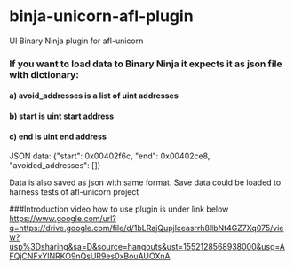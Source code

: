 # binja-unicorn-afl-plugin
UI Binary Ninja plugin for afl-unicorn 

### If you want to load data to Binary Ninja it expects it as json file with dictionary:

#### a) avoid_addresses is a list of uint addresses
#### b) start is uint start address
#### c) end is uint end address

JSON data: {"start": 0x00402f6c, "end": 0x00402ce8, "avoided_addresses": []}

Data is also saved as json with same format. Save data could be loaded to harness tests of afl-unicorn project

###Introduction video how to use plugin is under link below
https://www.google.com/url?q=https://drive.google.com/file/d/1bLRajQupjlceasrrh8llbNt4GZ7Xq075/view?usp%3Dsharing&sa=D&source=hangouts&ust=1552128568938000&usg=AFQjCNFxYlNRKO9nQsUR9es0xBouAUOXnA